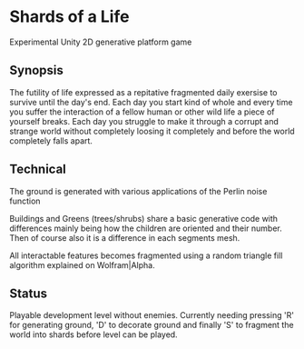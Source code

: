 Shards of a Life
================

Experimental Unity 2D generative platform game

Synopsis
--------

The futility of life expressed as a repitative fragmented daily exersise to survive until the day's end.
Each day you start kind of whole and every time you suffer the interaction of a fellow human or other wild life a piece of yourself breaks.
Each day you struggle to make it through a corrupt and strange world without completely loosing it completely and before the world completely falls apart.

Technical
---------

The ground is generated with various applications of the Perlin noise function

Buildings and Greens (trees/shrubs) share a basic generative code with differences mainly being how the children are oriented and their number. Then of course also it is a difference in each segments mesh.

All interactable features becomes fragmented using a random triangle fill algorithm explained on Wolfram|Alpha.

Status
------

Playable development level without enemies. Currently needing pressing 'R' for generating ground, 'D' to decorate ground and finally 'S' to fragment the world into shards before level can be played.
